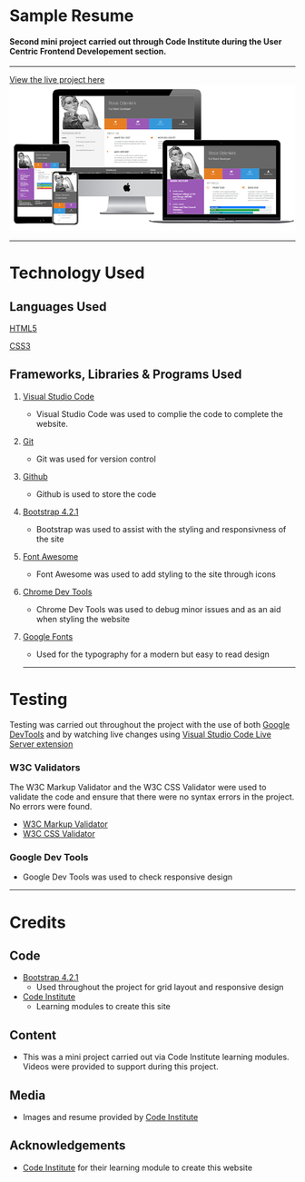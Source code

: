 # Sample Resume
#### Second mini project carried out through Code Institute during the User Centric Frontend Developement section.
---
[View the live project here](https://debbiepotts87.github.io/how-to-visit-the-netherlands/rotterdam.html)
<br>
![mockup](assets/documentation/mock-up.png)

---
# Technology Used

## Languages Used
[HTML5](https://en.wikipedia.org/wiki/HTML5)

[CSS3](https://en.wikipedia.org/wiki/CSS)

## Frameworks, Libraries & Programs Used
1. [Visual Studio Code](https://code.visualstudio.com/)
    * Visual Studio Code was used to complie the code to complete the website.
2. [Git](https://git-scm.com/)
    * Git was used for version control
3. [Github](https://github.com/)
    * Github is used to store the code
4. [Bootstrap 4.2.1](https://blog.getbootstrap.com/2018/12/21/bootstrap-4-2-1/)
    * Bootstrap was used to assist with the styling and responsivness of the site
5. [Font Awesome](https://fontawesome.com/icons)
    * Font Awesome was used to add styling to the site through icons
6. [Chrome Dev Tools](https://developer.chrome.com/docs/devtools/)
    * Chrome Dev Tools was used to debug minor issues and as an aid when styling the website
7. [Google Fonts](https://fonts.google.com/)
    * Used for the typography for a modern but easy to read design

    ---
# Testing
Testing was carried out throughout the project with the use of both [Google DevTools](https://developer.chrome.com/docs/devtools) and by watching live changes using [Visual Studio Code Live Server extension](https://marketplace.visualstudio.com/items?itemName=ms-vscode.live-server)

### W3C Validators
The W3C Markup Validator and the W3C CSS Validator were used to validate the code and ensure that there were no syntax errors in the project. No errors were found.

* [W3C Markup Validator](https://validator.w3.org/)
* [W3C CSS Validator](https://validator.w3.org/)

### Google Dev Tools
* Google Dev Tools was used to check responsive design

---
# Credits

## Code

* [Bootstrap 4.2.1](https://blog.getbootstrap.com/2018/12/21/bootstrap-4-2-1/)
    * Used throughout the project for grid layout and responsive design
* [Code Institute](https://codeinstitute.net/nl/)
    * Learning modules to create this site

## Content

* This was a mini project carried out via Code Institute learning modules. Videos were provided to support during this project.

## Media

* Images and resume provided by [Code Institute](https://codeinstitute.net/nl/)

## Acknowledgements
* [Code Institute](https://codeinstitute.net/nl/) for their learning module to create this website
